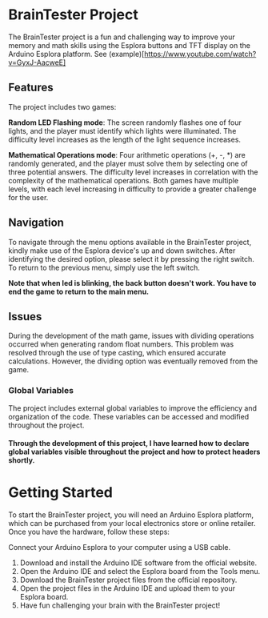 # BrainTester Project
The BrainTester project is a fun and challenging way to improve your memory and math skills using the Esplora buttons and TFT display on the Arduino Esplora platform. See (example)[https://www.youtube.com/watch?v=GyxJ-AacweE]

## Features
The project includes two games:

**Random LED Flashing mode**: The screen randomly flashes one of four lights, and the player must identify which lights were illuminated. The difficulty level increases as the length of the light sequence increases.

**Mathematical Operations mode**: Four arithmetic operations (+, -, *) are randomly generated, and the player must solve them by selecting one of three potential answers. The difficulty level increases in correlation with the complexity of the mathematical operations.
Both games have multiple levels, with each level increasing in difficulty to provide a greater challenge for the user.

## Navigation
To navigate through the menu options available in the BrainTester project, kindly make use of the Esplora device's up and down switches. After identifying the desired option, please select it by pressing the right switch. To return to the previous menu, simply use the left switch.

**Note that when led is blinking, the back button doesn't work. You have to end the game to return to the main menu.**

## Issues
During the development of the math game, issues with dividing operations occurred when generating random float numbers. This problem was resolved through the use of type casting, which ensured accurate calculations. However, the dividing option was eventually removed from the game.

### Global Variables
The project includes external global variables to improve the efficiency and organization of the code. These variables can be accessed and modified throughout the project.

#### Through the development of this project, I have learned how to declare global variables visible throughout the project and how to protect headers shortly.


# Getting Started
To start the BrainTester project, you will need an Arduino Esplora platform, which can be purchased from your local electronics store or online retailer. Once you have the hardware, follow these steps:

Connect your Arduino Esplora to your computer using a USB cable.
1. Download and install the Arduino IDE software from the official website.
2. Open the Arduino IDE and select the Esplora board from the Tools menu.
3. Download the BrainTester project files from the official repository.
4. Open the project files in the Arduino IDE and upload them to your Esplora board.
5. Have fun challenging your brain with the BrainTester project!
